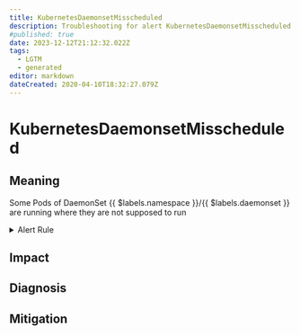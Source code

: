 ```yaml
---
title: KubernetesDaemonsetMisscheduled
description: Troubleshooting for alert KubernetesDaemonsetMisscheduled
#published: true
date: 2023-12-12T21:12:32.022Z
tags: 
  - LGTM
  - generated
editor: markdown
dateCreated: 2020-04-10T18:32:27.079Z
---
```


# KubernetesDaemonsetMisscheduled

## Meaning
[//]: # "Short paragraph that explains what the alert means"
Some Pods of DaemonSet {{ $labels.namespace }}/{{ $labels.daemonset }} are running where they are not supposed to run

<details>
  <summary>Alert Rule</summary>

{{% rule "kubernetes/kubestate-exporter.yml" "KubernetesDaemonsetMisscheduled" %}}

<!-- Rule when generated

```yaml
alert: KubernetesDaemonsetMisscheduled
expr: kube_daemonset_status_number_misscheduled > 0
for: 1m
labels:
    severity: critical
annotations:
    summary: Kubernetes DaemonSet misscheduled ({{ $labels.namespace }}/{{ $labels.daemonset }})
    description: |-
        Some Pods of DaemonSet {{ $labels.namespace }}/{{ $labels.daemonset }} are running where they are not supposed to run
          VALUE = {{ $value }}
          LABELS = {{ $labels }}
    runbook: https://github.com/srerun/prometheus-alerts/blob/main/content/runbooks/kubestate-exporter/KubernetesDaemonsetMisscheduled.md

```

-->

</details>


## Impact
[//]: # "What could / will happen if the alert is not addressed"



## Diagnosis
[//]: # "Steps to take to identify the cause of the problem"



## Mitigation
[//]: # "The steps necessary to resolve the alert"
